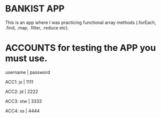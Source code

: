 # BANKIST APP

This is an app where I was practicing functional array methods (.forEach, .find, .map, .filter, .reduce etc).

# ACCOUNTS for testing the APP you must use.

username | password

ACC1: js | 1111

ACC2: jd | 2222

ACC3: stw | 3333

ACC4: ss | 4444
